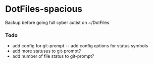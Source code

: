 # DotFiles-spacious
Backup before going full cyber autist on ~/DotFiles

### Todo
- add config for git-prompt
-- add config options for status symbols
- add more statusus to git-prompt?
- add number of file status to git-prompt?
